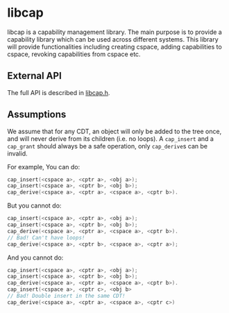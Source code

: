 # libcap

libcap is a capability management library. The main purpose is to provide a 
capability library which can be used across
different systems. This library will provide functionalities including creating
cspace, adding capabilities to cspace, revoking capabilities from cspace etc.

## External API

The full API is described in [libcap.h](include/libcap.h).

## Assumptions

We assume that for any CDT, an object will only be added to the tree
once, and will never derive from its children (i.e. no loops). A `cap_insert` and
a `cap_grant` should always be a safe operation, only 
`cap_derive`s can be invalid.

For example, You can do:

```C
cap_insert(<cspace a>, <cptr a>, <obj a>);
cap_insert(<cspace a>, <cptr b>, <obj b>);
cap_derive(<cspace a>, <cptr a>, <cspace a>, <cptr b>).
```

But you cannot do:

```C
cap_insert(<cspace a>, <cptr a>, <obj a>);
cap_insert(<cspace a>, <cptr b>, <obj b>);
cap_derive(<cspace a>, <cptr a>, <cspace a>, <cptr b>).
// Bad! Can't have loops!
cap_derive(<cspace a>, <cptr b>, <cspace a>, <cptr a>);
```

And you cannot do:

```C
cap_insert(<cspace a>, <cptr a>, <obj a>);
cap_insert(<cspace a>, <cptr b>, <obj b>);
cap_derive(<cspace a>, <cptr a>, <cspace a>, <cptr b>).
cap_insert(<cspace a>, <cptr c>, <obj b>
// Bad! Double insert in the same CDT!
cap_derive(<cspace a>, <cptr a>, <cspace a>, <cptr c>)
```
